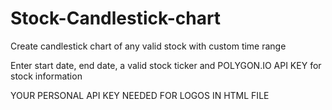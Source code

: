 # Stock-Candlestick-chart
Create candlestick chart of any valid stock with custom time range

Enter start date, end date, a valid stock ticker and POLYGON.IO API KEY for stock information

YOUR PERSONAL API KEY NEEDED FOR LOGOS IN HTML FILE
